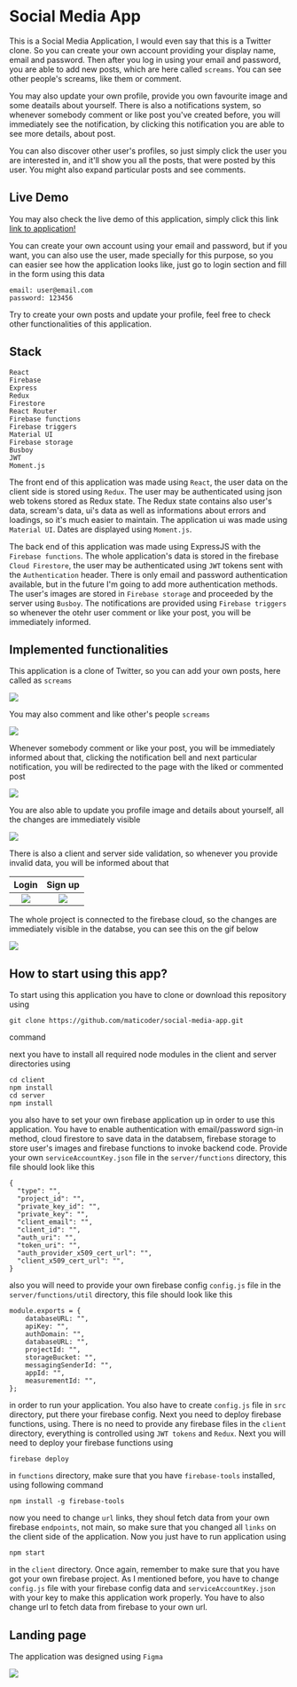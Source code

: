 # Social Media App

This is a Social Media Application, I would even say that this is a Twitter clone. So you can create your own account providing your display name, email and password. Then after you log in using your email and password, you are able to add new posts, which are here called `screams`. You can see other people's screams, like them or comment.

You may also update your own profile, provide you own favourite image and some deatails about yourself. There is also a notifications system, so whenever somebody comment or like post you've created before, you will immediately see the notification, by clicking this notification you are able to see more details, about post.

You can also discover other user's profiles, so just simply click the user you are interested in, and it'll show you all the posts, that were posted by this user. You might also expand particular posts and see comments.

## Live Demo

You may also check the live demo of this application, simply click this link
[link to application!](https://social-media-maticoder.netlify.app/)

You can create your own account using your email and password, but if you want, you can also use the user, made specially for this purpose, so you can easier see how the application looks like, just go to login section and fill in the form using this data

```
email: user@email.com
password: 123456
```

Try to create your own posts and update your profile, feel free to check other functionalities of this application.

## Stack

```
React
Firebase
Express
Redux
Firestore
React Router
Firebase functions
Firebase triggers
Material UI
Firebase storage
Busboy
JWT
Moment.js
```

The front end of this application was made using `React`, the user data on the client side is stored using `Redux`. The user may be authenticated using json web tokens stored as Redux state. The Redux state contains also user's data, scream's data, ui's data as well as informations about errors and loadings, so it's much easier to maintain. The application ui was made using `Material UI`. Dates are displayed using `Moment.js`.

The back end of this application was made using ExpressJS with the `Firebase functions`. The whole application's data is stored in the firebase `Cloud Firestore`, the user may be authenticated using `JWT` tokens sent with the `Authentication` header. There is only email and password authentication available, but in the future I'm going to add more authentication methods. The user's images are stored in `Firebase storage` and proceeded by the server using `Busboy`. The notifications are provided using `Firebase triggers` so whenever the otehr user comment or like your post, you will be immediately informed.

## Implemented functionalities

This application is a clone of Twitter, so you can add your own posts, here called as `screams`

![](https://github.com/maticoder/social-media-app/blob/master/images/post.gif)

You may also comment and like other's people `screams`

![](https://github.com/maticoder/social-media-app/blob/master/images/likeandcomment.gif)

Whenever somebody comment or like your post, you will be immediately informed about that, clicking the notification bell and next particular notification, you will be redirected to the page with the liked or commented post

![](https://github.com/maticoder/social-media-app/blob/master/images/notifications.gif)

You are also able to update you profile image and details about yourself, all the changes are immediately visible

![](https://github.com/maticoder/social-media-app/blob/master/images/profile.gif)

There is also a client and server side validation, so whenever you provide invalid data, you will be informed about that

<!-- ![](https://github.com/maticoder/social-media-app/blob/master/images/login.gif) ![](https://github.com/maticoder/social-media-app/blob/master/images/signup.gif) -->

|                                      Login                                      |                                     Sign up                                      |
| :-----------------------------------------------------------------------------: | :------------------------------------------------------------------------------: |
| ![](https://github.com/maticoder/social-media-app/blob/master/images/login.gif) | ![](https://github.com/maticoder/social-media-app/blob/master/images/signup.gif) |

The whole project is connected to the firebase cloud, so the changes are immediately visible in the databse, you can see this on the gif below

![](https://github.com/maticoder/social-media-app/blob/master/images/immediately.gif)

## How to start using this app?

To start using this application you have to clone or download this repository using

```
git clone https://github.com/maticoder/social-media-app.git
```

command

next you have to install all required node modules in the client and server directories using

```
cd client
npm install
cd server
npm install
```

you also have to set your own firebase application up in order to use this application. You have to enable authentication with email/password sign-in method, cloud firestore to save data in the databsem, firebase storage to store user's images and firebase functions to invoke backend code. Provide your own `serviceAccountKey.json` file in the `server/functions` directory, this file should look like this

```
{
  "type": "",
  "project_id": "",
  "private_key_id": "",
  "private_key": "",
  "client_email": "",
  "client_id": "",
  "auth_uri": "",
  "token_uri": "",
  "auth_provider_x509_cert_url": "",
  "client_x509_cert_url": "",
}
```

also you will need to provide your own firebase config `config.js` file in the `server/functions/util` directory, this file should look like this

```
module.exports = {
    databaseURL: "",
    apiKey: "",
    authDomain: "",
    databaseURL: "",
    projectId: "",
    storageBucket: "",
    messagingSenderId: "",
    appId: "",
    measurementId: "",
};
```

in order to run your application. You also have to create `config.js` file in `src` directory, put there your firebase config. Next you need to deploy firebase functions, using. There is no need to provide any firebase files in the `client` directory, everything is controlled using `JWT tokens` and `Redux`. Next you will need to deploy your firebase functions using

```
firebase deploy
```

in `functions` directory, make sure that you have `firebase-tools` installed, using following command

```
npm install -g firebase-tools
```

now you need to change `url` links, they shoul fetch data from your own firebase `endpoints`, not main, so make sure that you changed all `links` on the client side of the application. Now you just have to run application using

```
npm start
```

in the `client` directory. Once again, remember to make sure that you have got your own firebase project. As I mentioned before, you have to change `config.js` file with your firebase config data and `serviceAccountKey.json` with your key to make this application work properly. You have to also change url to fetch data from firebase to your own url.

## Landing page

The application was designed using `Figma`

![](https://github.com/maticoder/social-media-app/blob/master/images/page.png)
